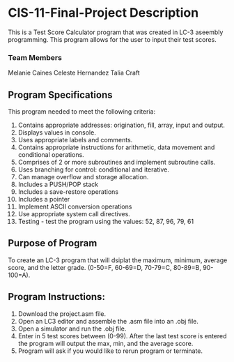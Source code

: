 # CIS-11-Final-Project Description
This is a Test Score Calculator program that was created in LC-3 aseembly programming. This program allows for the user to input their test scores.

### Team Members
Melanie Caines
Celeste Hernandez
Talia Craft

## Program Specifications 
This program needed to meet the following criteria:
1. Contains appropriate addresses: origination, fill, array, input and output.
2.  Displays values in console.
3.  Uses appropriate labels and comments.
4. Contains appropriate instructions for arithmetic, data movement and conditional operations.
5. Comprises of 2 or more subroutines and implement subroutine calls.
6.  Uses branching for control: conditional and iterative.
7.  Can manage overflow and storage allocation.
8.  Includes a PUSH/POP stack
9.  Includes a save-restore operations
10.  Includes a pointer
11. Implement ASCII conversion operations
12. Use appropriate system call directives.
13. Testing - test the program using the values: 52, 87, 96, 79, 61

## Purpose of Program
To create an LC-3 program that will dsiplat the maximum, minimum, average score, and the letter grade. (0-50=F, 60-69=D, 70-79=C, 80-89=B, 90-100=A).

## Program Instructions: 
1. Download the project.asm file.
2. Open an LC3 editor and assemble the .asm file into an .obj file.
3. Open a simulator and run the .obj file.
4. Enter in 5 test scores between (0-99). After the last test score is entered the program will output the max, min, and the average score.
5. Program will ask if you would like to rerun program or terminate. 

